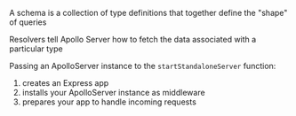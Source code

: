 A schema is a collection of type definitions that together define the "shape" of queries 

Resolvers tell Apollo Server how to fetch the data associated with a particular type

Passing an ApolloServer instance to the `startStandaloneServer` function:
1. creates an Express app
2. installs your ApolloServer instance as middleware
3. prepares your app to handle incoming requests